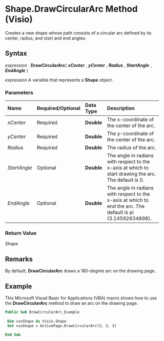 
# Shape.DrawCircularArc Method (Visio)

Creates a new shape whose path consists of a circular arc defined by its center, radius, and start and end angles.


## Syntax

 _expression_ . **DrawCircularArc**( **_xCenter_** , **_yCenter_** , **_Radius_** , **_StartAngle_** , **_EndAngle_** )

 _expression_ A variable that represents a **Shape** object.


### Parameters



|**Name**|**Required/Optional**|**Data Type**|**Description**|
|:-----|:-----|:-----|:-----|
| _xCenter_|Required| **Double**|The x-coordinate of the center of the arc.|
| _yCenter_|Required| **Double**|The y-coordinate of the center of the arc.|
| _Radius_|Required| **Double**|The radius of the arc.|
| _StartAngle_|Optional| **Double**|The angle in radians with respect to the x-axis at which to start drawing the arc. The default is 0.|
| _EndAngle_|Optional| **Double**|The angle in radians with respect to the x-axis at which to end the arc. The default is pi (3.14592634898).|

### Return Value

Shape


## Remarks

By default,  **DrawCircularArc** draws a 180-degree arc on the drawing page.


## Example

This Microsoft Visual Basic for Applications (VBA) macro shows how to use the  **DrawCircularArc** method to draw an arc on the drawing page.


```vb
Public Sub DrawCircularArc_Example 
 
 Dim vsoShape As Visio.Shape 
 Set vsoShape = ActivePage.DrawCircularArc(3, 3, 3) 
 
End Sub
```

